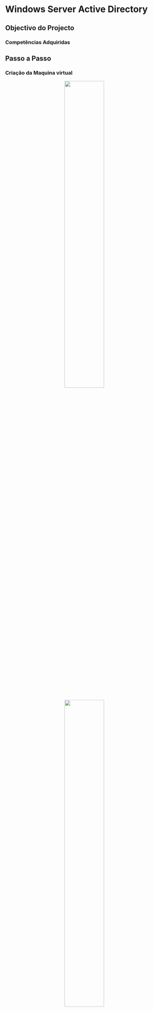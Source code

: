 # Windows Server Active Directory


## Objectivo do Projecto


### Competências Adquiridas

## Passo a Passo

### Criação da Maquina virtual



<p align="center">
  <img src="https://github.com/user-attachments/assets/371b4728-a7cc-48fd-9b1b-72ab5378b7dd" height="50%" width="50%"/>
    <br/>
    <br/>
  <img src="https://github.com/user-attachments/assets/1fc6b161-515b-43e1-b585-5c50e073c211" height="50%" width="50%"/>
  <img src="https://github.com/user-attachments/assets/f3f9b919-3dcd-41b2-8bbc-60e28c61e927" height="50%" width="50%"/>
  <img src="https://github.com/user-attachments/assets/c3cadb82-1964-46eb-acf7-0b593280ff53" height="50%" width="50%"/>
  <img src="https://github.com/user-attachments/assets/cefccaaa-a482-4882-b614-8a3884f5ee10" height="50%" width="50%"/>
<p/>  
<br/>
<br/>
  
### Settings
<p align="center">
  <br/>
  <img src="https://github.com/user-attachments/assets/2886d5c6-f69b-4b6f-be79-d0985594675b" height="50%" width="50%"/>
  <img src="https://github.com/user-attachments/assets/e6696933-611d-4390-8009-c886d3f96af8" height="50%" width="50%"/>
  <img src="https://github.com/user-attachments/assets/857746a6-d3b0-4ce5-bbc9-8cf7a41933d1" height="50%" width="50%"/>
  <img src="https://github.com/user-attachments/assets/0033b34b-f3dd-4085-8ef8-1b1cc047768a" height="50%" width="50%"/>
  <img src="https://github.com/user-attachments/assets/fa3c3a84-4bf2-4982-bf92-65237cf9ba0a" height="50%" width="50%"/>
<p/> 
<br/>
<br/>
  
### Iniciar a Maquina e instalação do SO  
<p align="center">
  <img src="https://github.com/user-attachments/assets/9dbb0776-27b6-4a15-8d3d-f544cf8371c7" height="50%" width="50%"/>
  <img src="https://github.com/user-attachments/assets/ec85779a-212d-4894-8c35-cdea23cf0acb" height="50%" width="50%"/>
  <img src="https://github.com/user-attachments/assets/67e74701-6f8c-4621-b6ec-1863da8f2e35" height="50%" width="50%"/>
  <img src="https://github.com/user-attachments/assets/c5f56a00-a933-4768-877f-c443914d3289" height="50%" width="50%"/>
  <img src="https://github.com/user-attachments/assets/3f64bd6e-5b4b-46ad-aedd-bb8fe6dfe09e" height="50%" width="50%"/>
  <img src="https://github.com/user-attachments/assets/510c6116-9d86-4bdc-af6c-1b6a49605afc" height="50%" width="50%"/>
<p/> 
<br/>
<br/>
  
### Configuração da Rede
<p align="center">  
  <img src="https://github.com/user-attachments/assets/8683d05b-cd24-4288-ab65-dfc0afb72a0c" height="50%" width="50%"/>
  <img src="https://github.com/user-attachments/assets/d334ac62-5249-4754-882e-7fd4335abfa9" height="50%" width="50%"/>
  <img src="https://github.com/user-attachments/assets/de2832ad-4dea-4518-b413-da5ea09a319c" height="50%" width="50%"/>
  <img src="https://github.com/user-attachments/assets/8bd19136-3846-46d5-bacb-1327d4605fce" height="50%" width="50%"/>
  <img src="https://github.com/user-attachments/assets/652dcc53-b215-47f3-8d47-119c6ee73c19" height="50%" width="50%"/>
  <img src="https://github.com/user-attachments/assets/7e8bfadd-e265-4789-aa5d-97768cc85479" height="50%" width="50%"/>
  <img src="https://github.com/user-attachments/assets/98644629-e075-4d17-ae6d-b640a9e5c9d6" height="50%" width="50%"/>
  <img src="https://github.com/user-attachments/assets/72fe12bf-4eea-4d43-ab64-dc7b2c7fe1dd" height="50%" width="50%"/>
<p/>

